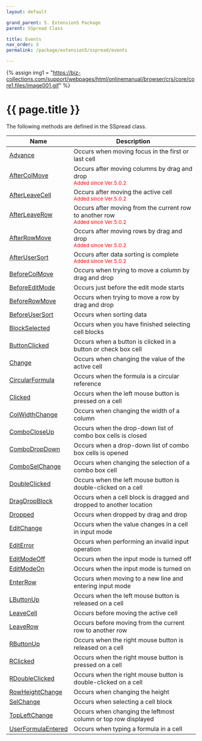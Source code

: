 ```yaml
---
layout: default

grand_parent: 5. Extension5 Package
parent: SSpread Class

title: Events
nav_order: 3
permalink: /package/extension5/sspread/events

---
```

{% assign img1 = "https://biz-collections.com/support/webpages/html/onlinemanual/browser/crs/core/core1.files/image001.gif" %}


# {{ page.title }}

The following methods are defined in the SSpread class.

|Name       | Description   |
|----------	|---------------|
|[Advance](/package/extension5/sspread/events/advance) |Occurs when moving focus in the first or last cell  |
|[AfterColMove](/package/extension5/sspread/events/aftercolmove) |Occurs after moving columns by drag and drop<br><small><span style="color:red">Added since Ver.5.0.2</span></small>  |
|[AfterLeaveCell](/package/extension5/sspread/events/afterleavecell) |Occurs after moving the active cell<br><small><span style="color:red">Added since Ver.5.0.2</span></small>   |
|[AfterLeaveRow](/package/extension5/sspread/events/afterleaverow) |Occurs after moving from the current row to another row<br><small><span style="color:red">Added since Ver.5.0.2</span></small>   |
|[AfterRowMove](/package/extension5/sspread/events/afterrowmove) | Occurs after moving rows by drag and drop<br><small><span style="color:red">Added since Ver.5.0.2</span></small>  |
|[AfterUserSort](/package/extension5/sspread/events/afterusersort) |Occurs after data sorting is complete<br><small><span style="color:red">Added since Ver.5.0.2</span></small>   |
|[BeforeColMove](/package/extension5/sspread/events/beforecolmove) |Occurs when trying to move a column by drag and drop  |
|[BeforeEditMode](/package/extension5/sspread/events/beforeeditmode) | Occurs just before the edit mode starts |
|[BeforeRowMove](/package/extension5/sspread/events/beforerowmove) |Occurs when trying to move a row by drag and drop  |
|[BeforeUserSort](/package/extension5/sspread/events/beforeusersort) | Occurs when sorting data |
|[BlockSelected](/package/extension5/sspread/events/blockselected) |Occurs when you have finished selecting cell blocks  |
|[ButtonClicked](/package/extension5/sspread/events/buttonclicked) | Occurs when a button is clicked in a button or check box cell |
|[Change](/package/extension5/sspread/events/change) | Occurs when changing the value of the active cell |
|[CircularFormula](/package/extension5/sspread/events/circularformula) |Occurs when the formula is a circular reference  |
|[Clicked](/package/extension5/sspread/events/clicked) |Occurs when the left mouse button is pressed on a cell  |
|[ColWidthChange](/package/extension5/sspread/events/colwidthchange) | Occurs when changing the width of a column |
|[ComboCloseUp](/package/extension5/sspread/events/combocloseup) | Occurs when the drop-down list of combo box cells is closed |
|[ComboDropDown](/package/extension5/sspread/events/combodropdown) |Occurs when a drop-down list of combo box cells is opened  |
|[ComboSelChange](/package/extension5/sspread/events/comboselchange) | Occurs when changing the selection of a combo box cell |
|[DoubleClicked](/package/extension5/sspread/events/doubleclicked) | Occurs when the left mouse button is double-clicked on a cell |
|[DragDropBlock](/package/extension5/sspread/events/dragdropblock) |Occurs when a cell block is dragged and dropped to another location  |
|[Dropped](/package/extension5/sspread/events/dropped) | Occurs when dropped by drag and drop |
|[EditChange](/package/extension5/sspread/events/editchange) |  Occurs when the value changes in a cell in input mode|
|[EditError](/package/extension5/sspread/events/editerror) |  Occurs when performing an invalid input operation|
|[EditModeOff](/package/extension5/sspread/events/editmodeoff) |Occurs when the input mode is turned off  |
|[EditModeOn](/package/extension5/sspread/events/editmodeon) | Occurs when the input mode is turned on |
|[EnterRow](/package/extension5/sspread/events/enterrow) | Occurs when moving to a new line and entering input mode |
|[LButtonUp](/package/extension5/sspread/events/lbuttonup) | Occurs when the left mouse button is released on a cell |
|[LeaveCell](/package/extension5/sspread/events/leavecell) | Occurs before moving the active cell |
|[LeaveRow](/package/extension5/sspread/events/leaverow) | Occurs before moving from the current row to another row |
|[RButtonUp](/package/extension5/sspread/events/rbuttonup) |Occurs when the right mouse button is released on a cell  |
|[RClicked](/package/extension5/sspread/events/rclicked) | Occurs when the right mouse button is pressed on a cell |
|[RDoubleClicked](/package/extension5/sspread/events/rdoubleclicked) |Occurs when the right mouse button is double-clicked on a cell  |
|[RowHeightChange](/package/extension5/sspread/events/rowheightchange) |Occurs when changing the height  |
|[SelChange](/package/extension5/sspread/events/selchange) | Occurs when selecting a cell block |
|[TopLeftChange](/package/extension5/sspread/events/topleftchange) |  Occurs when changing the leftmost column or top row displayed|
|[UserFormulaEntered](/package/extension5/sspread/events/userformulaentered) |Occurs when typing a formula in a cell  |